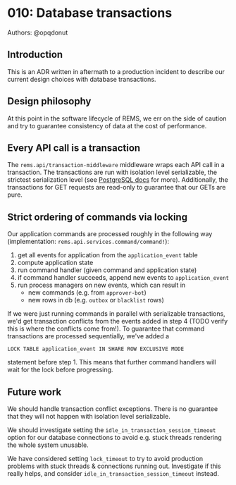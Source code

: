 # 010: Database transactions

Authors: @opqdonut

## Introduction

This is an ADR written in aftermath to a production incident to
describe our current design choices with database transactions.

## Design philosophy

At this point in the software lifecycle of REMS, we err on the side of
caution and try to guarantee consistency of data at the cost of
performance.

## Every API call is a transaction

The `rems.api/transaction-middleware` middleware wraps each API call
in a transaction. The transactions are run with isolation level
serializable, the strictest serialization level (see [PostgreSQL docs]
for more). Additionally, the transactions for GET requests are
read-only to guarantee that our GETs are pure.

[PostgreSQL docs]: https://www.postgresql.org/docs/9.6/transaction-iso.html

## Strict ordering of commands via locking

Our application commands are processed roughly in the following way
(implementation: `rems.api.services.command/command!`):

1. get all events for application from the `application_event` table
2. compute application state
3. run command handler (given command and application state)
4. if command handler succeeds, append new events to `application_event`
5. run process managers on new events, which can result in
   - new commands (e.g. from `approver-bot`)
   - new rows in db (e.g. `outbox` or `blacklist` rows)

If we were just running commands in parallel with serializable
transactions, we'd get transaction conflicts from the events added in
step 4 (TODO verify this is where the conflicts come from!). To
guarantee that command transactions are processed sequentially, we've
added a

    LOCK TABLE application_event IN SHARE ROW EXCLUSIVE MODE

statement before step 1. This means that further command handlers will
wait for the lock before progressing.

## Future work

We should handle transaction conflict exceptions. There is no
guarantee that they will not happen with isolation level serializable.

We should investigate setting the
`idle_in_transaction_session_timeout` option for our database
connections to avoid e.g. stuck threads rendering the whole system
unusable.

We have considered setting `lock_timeout` to try to avoid production
problems with stuck threads & connections running out. Investigate if
this really helps, and consider `idle_in_transaction_session_timeout`
instead.
